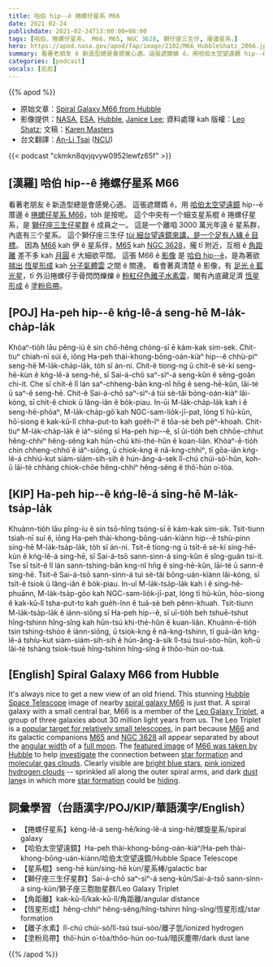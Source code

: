 ```yaml
---
title: 哈伯 hip--ê 捲螺仔星系 M66
date: 2021-02-24
publishdate: 2021-02-24T13:00:00+08:00
tags: [哈伯，捲螺仔星系， M66，M65, NGC 3628, 獅仔座三生仔, 厝邊星系，]
hero: https://apod.nasa.gov/apod/fap/image/2102/M66_HubbleShatz_2066.jpg
summary: 看著老朋友 ê 新造型總是會感覺心適。這張遮爾媠 ê，用哈伯太空望遠鏡 hip--ê 厝邊 ê 捲螺仔星系 M66，to̍h 是按呢。
categories: [podcast]
vocals: [彪彪]
---
```


{{% apod %}}

- 原始文章：[Spiral Galaxy M66 from Hubble](https://apod.nasa.gov/apod/ap210224.html)
- 影像提供：[NASA][NASA], [ESA][ESA], [Hubble][Hubble], [Janice Lee][Janice Lee]; 資料處理 kah 版權：[Leo Shatz][Leo Shatz]; 文稿：[Karen Masters][Karen Masters]
- 台文翻譯：[An-Li Tsai](mailto:thianbun.taigi@gmail.com) ([NCU](https://www.astro.ncu.edu.tw))

{{< podcast "ckmkn8qvjqvyw0952lewfz65f" >}}

## [漢羅] 哈伯 hip--ê 捲螺仔星系 M66
看著老朋友 ê 新造型總是會感覺心適。
這張遮爾媠 ê，用 [哈伯太空望遠鏡][Hubble Space Telescope] hip--ê 厝邊 ê [捲螺仔星系 M66][spiral galaxy M66]，to̍h 是按呢。
這个中央有一个細支星系棍 ê 捲螺仔星系，是 [獅仔座三生仔星群][Leo Galaxy Triplet] ê 成員之一。
這是一个離咱 3000 萬光年遠 ê 星系群，內底有三个星系。
這个獅仔座三生仔 [tùi 細台望遠鏡來講，是一个足有人緣 ê 目標][popular target for relatively small telescopes]。
因為 [M66][M66] kah 伊 ê 星系伴，[M65][M65] kah [NGC 3628][NGC 3628]，攏 tī 附近，互相 ê [角距離][angular width] 差不多 kah [月圓][full moon] ê 大細欲平闊。
這張 M66 ê [影像][featured image] 是 [哈伯 hip--ê][M66 was taken by Hubble]，是為著欲 [揣出][investigate] [恆星形成][star formation] kah [分子氣體雲][molecular gas clouds] 之間 ê 關連。
看會著真清楚 ê 影像，有 [足光 ê 藍光星][bright blue stars]，tī 外沿捲螺仔手骨閃閃爍爍 ê [粉紅仔色離子水素雲][pink ionized hydrogen clouds]，閣有內底藏足濟 [恆星形成][star formation] ê [塗粉烏帶][dust lane]。

## [POJ] Ha-peh hip--ê kńg-lê-á seng-hē M-la̍k-cha̍p-la̍k

Khòaⁿ-tio̍h lāu pêng-iú ê sin chō-hêng chóng-sī ē kám-kak sim-sek.
Chit-tiuⁿ chiah-nī súi ê, iōng Ha-peh thài-khong-bōng-oán-kiàⁿ hip--ê chhù-piⁿ seng-hē M-la̍k-cha̍p-la̍k, to̍h sī án-ni.
Chit-ê tiong-ng ū chi̍t-ê sè-kí seng-hē-kùn ê kńg-lê-á seng-hē, sī Sai-á-chō saⁿ-sìⁿ-á seng-kûn ê sêng-goân chi-it.
Che sī chi̍t-ê lî lán saⁿ-chheng-bān kng-nî hn̄g ê seng-hē-kûn, lāi-té ū saⁿ-ê seng-hē.
Chit-ê Sai-á-chō saⁿ-sìⁿ-á tùi sè-tâi bōng-oán-kiàⁿ lâi-kóng, sī chi̍t-ê chiok ū lâng-iân ê bo̍k-piau.
In-ūi M-la̍k-cha̍p-la̍k kah i ê seng-hē-phōaⁿ, M-la̍k-cha̍p-gō͘ kah NGC-sam-lio̍k-jī-pat, lóng tī hū-kūn, hō͘-siong ê kak-kū-lî chha-put-to kah goe̍h-îⁿ ê tōa-sè beh pêⁿ-khoah.
Chit-tiuⁿ M-la̍k-cha̍p-la̍k ê iáⁿ-siōng sī Ha-peh hip--ê, sī ūi-tio̍h beh chhōe-chhut hêng-chhiⁿ hêng-sêng kah hūn-chú khì-thé-hûn ê koan-liân.
Khòaⁿ-ē-tio̍h chin chheng-chhó͘ ê iáⁿ-siōng, ū chiok-kng ê nâ-kng-chhiⁿ, tī gōa-iân kńg-lê-á chhiú-kut siám-siám-sih-sih ê hún-âng-á-sek lî-chú chúi-sò͘-hûn, koh-ū lāi-té chhàng chiok-chōe hêng-chhiⁿ hêng-sêng ê thô͘-hún o͘-tòa.


## [KIP] Ha-peh hip--ê kńg-lê-á sing-hē M-la̍k-tsa̍p-la̍k

Khuànn-tio̍h lāu pîng-íu ê sin tsō-hîng tsóng-sī ē kám-kak sim-sik.
Tsit-tiunn tsiah-nī suí ê, iōng Ha-peh thài-khong-bōng-uán-kiànn hip--ê tshù-pinn sing-hē M-la̍k-tsa̍p-la̍k, to̍h sī án-ni.
Tsit-ê tiong-ng ū tsi̍t-ê sè-kí sing-hē-kùn ê kńg-lê-á sing-hē, sī Sai-á-tsō sann-sìnn-á sing-kûn ê sîng-guân tsi-it.
Tse sī tsi̍t-ê lî lán sann-tshing-bān kng-nî hn̄g ê sing-hē-kûn, lāi-té ū sann-ê sing-hē.
Tsit-ê Sai-á-tsō sann-sìnn-á tuì sè-tâi bōng-uán-kiànn lâi-kóng, sī tsi̍t-ê tsiok ū lâng-iân ê bo̍k-piau.
In-uī M-la̍k-tsa̍p-la̍k kah i ê sing-hē-phuānn, M-la̍k-tsa̍p-gōo kah NGC-sam-lio̍k-jī-pat, lóng tī hū-kūn, hōo-siong ê kak-kū-lî tsha-put-to kah gue̍h-înn ê tuā-sè beh pênn-khuah.
Tsit-tiunn M-la̍k-tsa̍p-la̍k ê iánn-siōng sī Ha-peh hip--ê, sī uī-tio̍h beh tshuē-tshut hîng-tshinn hîng-sîng kah hūn-tsú khì-thé-hûn ê kuan-liân.
Khuànn-ē-tio̍h tsin tshing-tshóo ê iánn-siōng, ū tsiok-kng ê nâ-kng-tshinn, tī guā-iân kńg-lê-á tshíu-kut siám-siám-sih-sih ê hún-âng-á-sik lî-tsú tsuí-sòo-hûn, koh-ū lāi-té tshàng tsiok-tsuē hîng-tshinn hîng-sîng ê thôo-hún oo-tuà.


## [English] Spiral Galaxy M66 from Hubble

It's always nice to get a new view of an old friend. This stunning [Hubble Space Telescope][Hubble Space Telescope] image of nearby [spiral galaxy M66][spiral galaxy M66] is just that. A spiral galaxy with a small central bar, M66 is a member of the [Leo Galaxy Triplet][Leo Galaxy Triplet], a group of three galaxies about 30 million light years from us. The Leo Triplet is a [popular target for relatively small telescopes][popular target for relatively small telescopes], in part because [M66][M66] and its galactic companions [M65][M65] and [NGC 3628][NGC 3628] all appear separated by about the [angular width][angular width] of a [full moon][full moon]. The [featured image][featured image] of [M66 was taken by Hubble][M66 was taken by Hubble] to help [investigate][investigate] the connection between [star formation][star formation] and [molecular gas clouds][molecular gas clouds]. Clearly visible are [bright blue stars][bright blue stars], [pink ionized hydrogen clouds][pink ionized hydrogen clouds] -- sprinkled all along the outer spiral arms, and dark [dust lane][dust lane]s in which more [star formation][star formation] could be [hiding][hiding].

## 詞彙學習（台語漢字/POJ/KIP/華語漢字/English）

- 【捲螺仔星系】kéng-lê-á seng-hē/kíng-lê-á sing-hē/螺旋星系/spiral galaxy
- 【哈伯太空望遠鏡】Ha-peh thài-khong-bōng-oán-kiàⁿ/Ha-peh thài-khong-bōng-uán-kiànn/哈伯太空望遠鏡/Hubble Space Telescope
- 【星系棍】seng-hē kùn/sing-hē kùn/星系棒/galactic bar
- 【獅仔座三生仔星群】Sai-á-chō saⁿ-sìⁿ-á seng-kûn/Sai-á-tsō sann-sìnn-á sing-kûn/獅子座三胞胎星群/Leo Galaxy Triplet
- 【角距離】kak-kū-lî/kak-kū-lî/角距離/angular distance
- 【恆星形成】hêng-chhiⁿ hêng-sêng/hîng-tshinn hîng-sîng/恆星形成/star formation
- 【離子水素】lî-chú chúi-sò͘/lî-tsú tsuí-sòo/離子氫/ionized hydrogen
- 【塗粉烏帶】thô͘-hún o͘-tòa/thôo-hún oo-tuà/暗灰塵帶/dark dust lane

{{% /apod %}}

[NASA]: https://www.nasa.gov/
[ESA]: https://www.esa.int
[Hubble]: https://www.nasa.gov/mission_pages/hubble/main/index.html
[Janice Lee]: https://www.linkedin.com/in/janiceleeastro/
[Leo Shatz]: https://www.astrobin.com/users/spinlock/
[Karen Masters]: https://www.haverford.edu/users/klmasters
[Hubble Space Telescope]: https://hubblesite.org/
[spiral galaxy M66]: https://en.wikipedia.org/wiki/Messier_66
[Leo Galaxy Triplet]: https://apod.nasa.gov/apod/ap190418.html
[popular target for relatively small telescopes]: https://www.messier-objects.com/leo-triplet/
[M66]: https://apod.nasa.gov/apod/ap101113.html
[M65]: https://apod.nasa.gov/apod/ap070601.html
[NGC 3628]: https://apod.nasa.gov/apod/ap200604.html
[angular width]: https://astronomy.swin.edu.au/cosmos/a/Angular+Diameter
[full moon]: https://slate.com/technology/2014/01/moon-and-andromeda-relative-size-in-the-sky.html
[featured image]: https://www.astrobin.com/qzaary/B/
[M66 was taken by Hubble]: https://www.nasa.gov/feature/goddard/2017/messier-66
[investigate]: https://www.stsci.edu/hst/phase2-public/15654.pdf
[star formation]: http://ircamera.as.arizona.edu/NatSci102/NatSci102/lectures/starform.htm
[molecular gas clouds]: https://astronomy.swin.edu.au/cosmos/m/Molecular+Cloud
[bright blue stars]: https://www.skyatnightmagazine.com/space-science/star-colours/
[pink ionized hydrogen clouds]: https://en.wikipedia.org/wiki/H-alpha
[dust lane]: https://en.wikipedia.org/wiki/Dust_lane
[star formation]: https://science.nasa.gov/astrophysics/focus-areas/how-do-stars-form-and-evolve
[hiding]:https://static.boredpanda.com/blog/wp-content/uploads/2016/11/find-hidden-cat-camouflage-hide-and-seek-catouflage-71-58358fc2011da__605.jpg
